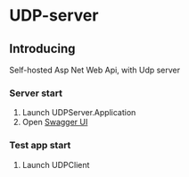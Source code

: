 # UDP-server

## Introducing 

Self-hosted Asp Net Web Api, with Udp server

### Server start
1. Launch UDPServer.Application
2. Open [Swagger UI](http://localhost:5005/swagger/ui/index)

### Test app start
1. Launch UDPClient
